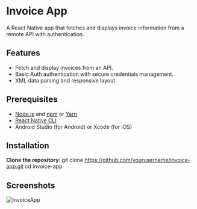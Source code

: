 # Invoice App

A React Native app that fetches and displays invoice information from a remote API with authentication.

## Features

- Fetch and display invoices from an API.
- Basic Auth authentication with secure credentials management.
- XML data parsing and responsive layout.

## Prerequisites

- [Node.js](https://nodejs.org/) and [npm](https://www.npmjs.com/) or [Yarn](https://yarnpkg.com/)
- [React Native CLI](https://reactnative.dev/docs/environment-setup)
- Android Studio (for Android) or Xcode (for iOS)

## Installation

**Clone the repository**:
   git clone https://github.com/yourusername/invoice-app.git
   cd invoice-app

## Screenshots

![InvoiceApp](https://github.com/user-attachments/assets/36992424-0755-4097-b330-10498aff919e)





